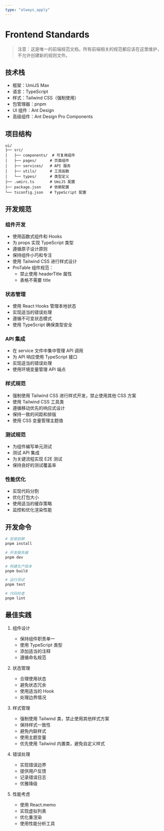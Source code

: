 ```yaml
---
type: "always_apply"
---
```


# Frontend Standards

> 注意：这是唯一的前端规范文档，所有前端相关的规范都应该在这里维护，不允许创建新的规则文件。

## 技术栈

- 框架：UmiJS Max
- 语言：TypeScript
- 样式：Tailwind CSS（强制使用）
- 包管理器：pnpm
- UI 组件：Ant Design
- 高级组件：Ant Design Pro Components

## 项目结构

```
ui/
├── src/
│   ├── components/  # 可复用组件
│   ├── pages/      # 页面组件
│   ├── services/   # API 服务
│   ├── utils/      # 工具函数
│   └── types/      # 类型定义
├── .umirc.ts       # UmiJS 配置
├── package.json    # 依赖配置
└── tsconfig.json   # TypeScript 配置
```

## 开发规范

### 组件开发
- 使用函数式组件和 Hooks
- 为 props 实现 TypeScript 类型
- 遵循原子设计原则
- 保持组件小巧和专注
- 使用 Tailwind CSS 进行样式设计
- ProTable 组件规范：
  - 禁止使用 headerTitle 属性
  - 表格不需要 title

### 状态管理
- 使用 React Hooks 管理本地状态
- 实现适当的错误处理
- 遵循不可变状态模式
- 使用 TypeScript 确保类型安全

### API 集成
- 在 service 文件中集中管理 API 调用
- 为 API 响应使用 TypeScript 接口
- 实现适当的错误处理
- 使用环境变量管理 API 端点

### 样式规范
- 强制使用 Tailwind CSS 进行样式开发，禁止使用其他 CSS 方案
- 使用 Tailwind CSS 工具类
- 遵循移动优先的响应式设计
- 保持一致的间距和排版
- 使用 CSS 变量管理主题值

### 测试规范
- 为组件编写单元测试
- 测试 API 集成
- 为关键流程实现 E2E 测试
- 保持良好的测试覆盖率

### 性能优化
- 实现代码分割
- 优化打包大小
- 使用适当的缓存策略
- 监控和优化渲染性能

## 开发命令

```bash
# 安装依赖
pnpm install

# 开发服务器
pnpm dev

# 构建生产版本
pnpm build

# 运行测试
pnpm test

# 代码检查
pnpm lint
```

## 最佳实践

1. 组件设计
   - 保持组件职责单一
   - 使用 TypeScript 类型
   - 添加适当的注释
   - 遵循命名规范

2. 状态管理
   - 合理使用状态
   - 避免状态冗余
   - 使用适当的 Hook
   - 处理边界情况

3. 样式管理
   - 强制使用 Tailwind 类，禁止使用其他样式方案
   - 保持样式一致性
   - 避免内联样式
   - 使用主题变量
   - 优先使用 Tailwind 内置类，避免自定义样式

4. 错误处理
   - 实现错误边界
   - 提供用户反馈
   - 记录错误日志
   - 优雅降级

5. 性能考虑
   - 使用 React.memo
   - 实现虚拟列表
   - 优化重渲染
   - 使用性能分析工具
